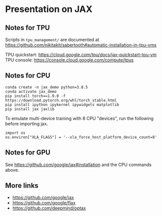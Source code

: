 # Presentation on JAX

## Notes for TPU

Scripts in `tpu_management/` are documented at https://github.com/nikitakit/sabertooth#automatic-installation-in-tpu-vms

TPU quickstart: https://cloud.google.com/tpu/docs/jax-quickstart-tpu-vm
TPU console: https://console.cloud.google.com/compute/tpus

## Notes for CPU

```
conda create -n jax_demo python=3.8.5
conda activate jax_demo
pip install torch==1.9.0 -f https://download.pytorch.org/whl/torch_stable.html
pip install ipython ipykernel ipywidgets matplotlib
pip install jax jaxlib
```

To emulate multi-device training with 8 CPU "devices", run the following before importing jax.
```
import os
os.environ["XLA_FLAGS"] = '--xla_force_host_platform_device_count=8'
```

## Notes for GPU

See https://github.com/google/jax#installation and the CPU commands above.

## More links

- https://github.com/google/jax
- https://github.com/google/flax
- https://github.com/deepmind/optax
